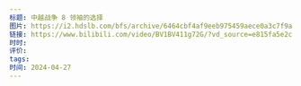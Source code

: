 ```yaml
---
标题: 中越战争 8 领袖的选择
图片: https://i2.hdslb.com/bfs/archive/6464cbf4af9eeb975459aece0a3c7f9a6413d32e.jpg@518w_290h_1c_!web-video-share-cover.avif
链接: https://www.bilibili.com/video/BV1BV411g72G/?vd_source=e815fa5e2c428a98163e9d19be40ec58
时时: 
评价: 
tags: 
时间: 2024-04-27
---
```


